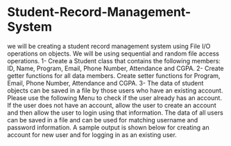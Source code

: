 # Student-Record-Management-System

we will be creating a student record management system using File I/O
operations on objects. We will be using sequential and random file access operations.
1- Create a Student class that contains the following members: ID, Name, Program, Email, Phone
Number, Attendance and CGPA.
2- Create getter functions for all data members. Create setter functions for Program, Email, Phone
Number, Attendance and CGPA.
3- The data of student objects can be saved in a file by those users who have an existing account.
Please use the following Menu to check if the user already has an account. If the user does not have
an account, allow the user to create an account and then allow the user to login using that
information. The data of all users can be saved in a file and can be used for matching username and
password information. A sample output is shown below for creating an account for new user and
for logging in as an existing user.
